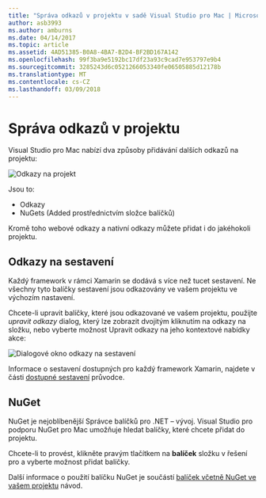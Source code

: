 ```yaml
---
title: "Správa odkazů v projektu v sadě Visual Studio pro Mac | Microsoft Docs"
author: asb3993
ms.author: amburns
ms.date: 04/14/2017
ms.topic: article
ms.assetid: 4AD51385-B0A8-4BA7-B2D4-BF2BD167A142
ms.openlocfilehash: 99f3ba9e5192bc17df23a93c9cad7e953797e9b4
ms.sourcegitcommit: 3285243d6c0521266053340fe06505885d12178b
ms.translationtype: MT
ms.contentlocale: cs-CZ
ms.lasthandoff: 03/09/2018
---
```

# <a name="managing-references-in-a-project"></a>Správa odkazů v projektu

Visual Studio pro Mac nabízí dva způsoby přidávání dalších odkazů na projektu:

![Odkazy na projekt](media/projects-and-solutions-image10.png)

Jsou to:

* Odkazy
* NuGets (Added prostřednictvím složce balíčků)

Kromě toho webové odkazy a nativní odkazy můžete přidat i do jakéhokoli projektu.

## <a name="assembly-references"></a>Odkazy na sestavení

Každý framework v rámci Xamarin se dodává s více než tucet sestavení. Ne všechny tyto balíčky sestavení jsou odkazovány ve vašem projektu ve výchozím nastavení. 

Chcete-li upravit balíčky, které jsou odkazované ve vašem projektu, použijte _upravit odkazy_ dialog, který lze zobrazit dvojitým kliknutím na odkazy na složku, nebo vyberte možnost Upravit odkazy na jeho kontextové nabídky akce:

![Dialogové okno odkazy na sestavení](media/projects-and-solutions-image11.png)

Informace o sestavení dostupných pro každý framework Xamarin, najdete v části [dostupné sestavení](https://developer.xamarin.com/guides/cross-platform/advanced/available-assemblies/) průvodce.

## <a name="nuget"></a>NuGet

NuGet je nejoblíbenější Správce balíčků pro .NET – vývoj. Visual Studio pro podporu NuGet pro Mac umožňuje hledat balíčky, které chcete přidat do projektu.

Chcete-li to provést, klikněte pravým tlačítkem na **balíček** složku v řešení pro a vyberte možnost přidat balíčky.

Další informace o použití balíčku NuGet je součástí [balíček včetně NuGet ve vašem projektu](~/nuget-walkthrough.md) návod.
